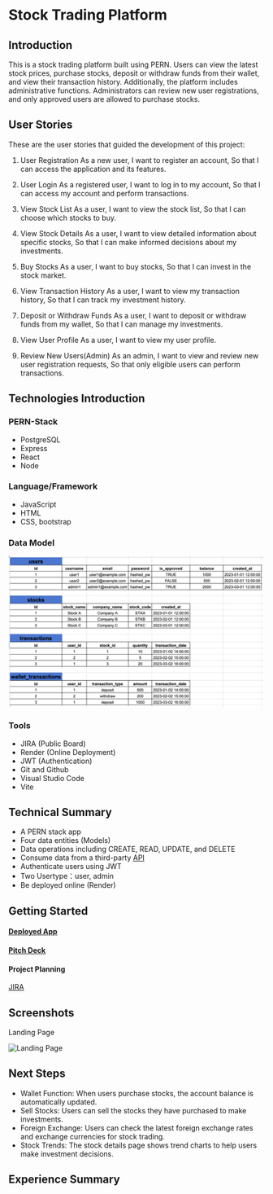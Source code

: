 # Stock Trading Platform

## Introduction

This is a stock trading platform built using PERN. Users can view the latest stock prices, purchase stocks, deposit or withdraw funds from their wallet, and view their transaction history. Additionally, the platform includes administrative functions. Administrators can review new user registrations, and only approved users are allowed to purchase stocks.

## User Stories

These are the user stories that guided the development of this project:

1. User Registration
   As a new user, I want to register an account,
   So that I can access the application and its features.

2. User Login
   As a registered user, I want to log in to my account,
   So that I can access my account and perform transactions.

3. View Stock List
   As a user, I want to view the stock list,
   So that I can choose which stocks to buy.

4. View Stock Details
   As a user, I want to view detailed information about specific stocks,
   So that I can make informed decisions about my investments.

5. Buy Stocks
   As a user, I want to buy stocks,
   So that I can invest in the stock market.

6. View Transaction History
   As a user, I want to view my transaction history,
   So that I can track my investment history.

7. Deposit or Withdraw Funds
   As a user, I want to deposit or withdraw funds from my wallet,
   So that I can manage my investments.

8. View User Profile
   As a user, I want to view my user profile.

9. Review New Users(Admin)
   As an admin, I want to view and review new user registration requests,
   So that only eligible users can perform transactions.

## Technologies Introduction

### PERN-Stack

- PostgreSQL
- Express
- React
- Node

### Language/Framework

- JavaScript
- HTML
- CSS, bootstrap

### Data Model

![Data Model](/client/public/DataModel.png)

### Tools

- JIRA (Public Board)
- Render (Online Deployment)
- JWT (Authentication)
- Git and Github
- Visual Studio Code
- Vite

## Technical Summary

- A PERN stack app
- Four data entities (Models)
- Data operations including CREATE, READ, UPDATE, and DELETE
- Consume data from a third-party [API](https://www.stockdata.org/)
- Authenticate users using JWT
- Two Usertype：user, admin
- Be deployed online (Render)

## Getting Started

#### [Deployed App](https://stocks-trading-platform.onrender.com)

#### [Pitch Deck]()

#### Project Planning

[JIRA](https://molly-project.atlassian.net/jira/software/projects/ST/boards/3)

## Screenshots

Landing Page

![Landing Page]()

## Next Steps

- Wallet Function: When users purchase stocks, the account balance is automatically updated.
- Sell Stocks: Users can sell the stocks they have purchased to make investments.
- Foreign Exchange: Users can check the latest foreign exchange rates and exchange currencies for stock trading.
- Stock Trends: The stock details page shows trend charts to help users make investment decisions.

## Experience Summary
